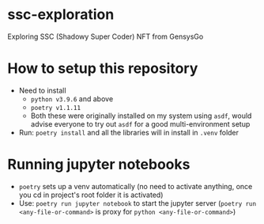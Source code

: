 # ssc-exploration
Exploring SSC (Shadowy Super Coder) NFT from GensysGo

# How to setup this repository

- Need to install 
  - `python v3.9.6` and above
  - `poetry v1.1.11`
  - Both these were originally installed on my system using `asdf`, would advise everyone to try out `asdf` for a good multi-environment setup
- Run: `poetry install` and all the libraries will in install in `.venv` folder

# Running jupyter notebooks
- `poetry` sets up a venv automatically (no need to activate anything, once you cd in project's root folder it is activated)
- Use: `poetry run jupyter notebook` to start the jupyter server (`poetry run <any-file-or-command>` is proxy for `python <any-file-or-command>`)
